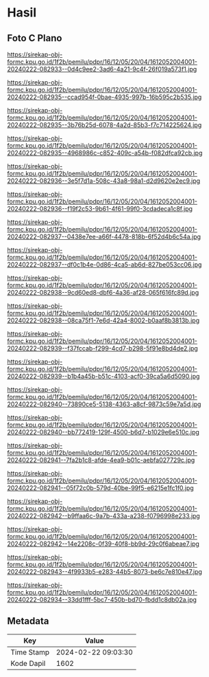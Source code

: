 # Hasil

## Foto C Plano

https://sirekap-obj-formc.kpu.go.id/1f2b/pemilu/pdpr/16/12/05/20/04/1612052004001-20240222-082933--0d4c9ee2-3ad6-4a21-9c4f-26f019a573f1.jpg

https://sirekap-obj-formc.kpu.go.id/1f2b/pemilu/pdpr/16/12/05/20/04/1612052004001-20240222-082935--ccad954f-0bae-4935-997b-16b595c2b535.jpg

https://sirekap-obj-formc.kpu.go.id/1f2b/pemilu/pdpr/16/12/05/20/04/1612052004001-20240222-082935--3b76b25d-6078-4a2d-85b3-f7c714225624.jpg

https://sirekap-obj-formc.kpu.go.id/1f2b/pemilu/pdpr/16/12/05/20/04/1612052004001-20240222-082935--4968986c-c852-409c-a54b-f082dfca92cb.jpg

https://sirekap-obj-formc.kpu.go.id/1f2b/pemilu/pdpr/16/12/05/20/04/1612052004001-20240222-082936--3e5f7d1a-508c-43a8-98a1-d2d9620e2ec9.jpg

https://sirekap-obj-formc.kpu.go.id/1f2b/pemilu/pdpr/16/12/05/20/04/1612052004001-20240222-082936--f19f2c53-9b61-4f61-99f0-3cdadeca1c8f.jpg

https://sirekap-obj-formc.kpu.go.id/1f2b/pemilu/pdpr/16/12/05/20/04/1612052004001-20240222-082937--0438e7ee-a66f-4478-818b-6f52d4b6c54a.jpg

https://sirekap-obj-formc.kpu.go.id/1f2b/pemilu/pdpr/16/12/05/20/04/1612052004001-20240222-082937--df0c1b4e-0d86-4ca5-ab6d-827be053cc06.jpg

https://sirekap-obj-formc.kpu.go.id/1f2b/pemilu/pdpr/16/12/05/20/04/1612052004001-20240222-082938--9cd60ed8-dbf6-4a36-af28-065f616fc89d.jpg

https://sirekap-obj-formc.kpu.go.id/1f2b/pemilu/pdpr/16/12/05/20/04/1612052004001-20240222-082938--08ca75f1-7e6d-42a4-8002-b0aaf8b3813b.jpg

https://sirekap-obj-formc.kpu.go.id/1f2b/pemilu/pdpr/16/12/05/20/04/1612052004001-20240222-082939--f37fccab-f299-4cd7-b298-5f91e8bd4de2.jpg

https://sirekap-obj-formc.kpu.go.id/1f2b/pemilu/pdpr/16/12/05/20/04/1612052004001-20240222-082939--b1b4a45b-b51c-4103-acf0-39ca5a6d5090.jpg

https://sirekap-obj-formc.kpu.go.id/1f2b/pemilu/pdpr/16/12/05/20/04/1612052004001-20240222-082940--73890ce5-5138-4363-a8cf-9873c59e7a5d.jpg

https://sirekap-obj-formc.kpu.go.id/1f2b/pemilu/pdpr/16/12/05/20/04/1612052004001-20240222-082940--bb772419-129f-4500-b6d7-b1029e6e510c.jpg

https://sirekap-obj-formc.kpu.go.id/1f2b/pemilu/pdpr/16/12/05/20/04/1612052004001-20240222-082941--7fa2b1c8-afde-4ea9-b01c-aebfa027729c.jpg

https://sirekap-obj-formc.kpu.go.id/1f2b/pemilu/pdpr/16/12/05/20/04/1612052004001-20240222-082941--05f72c0b-579d-40be-99f5-e6215e1fc1f0.jpg

https://sirekap-obj-formc.kpu.go.id/1f2b/pemilu/pdpr/16/12/05/20/04/1612052004001-20240222-082942--b9ffaa6c-9a7b-433a-a238-f0796998e233.jpg

https://sirekap-obj-formc.kpu.go.id/1f2b/pemilu/pdpr/16/12/05/20/04/1612052004001-20240222-082942--14e2208c-0f39-40f8-bb9d-29c0f6abeae7.jpg

https://sirekap-obj-formc.kpu.go.id/1f2b/pemilu/pdpr/16/12/05/20/04/1612052004001-20240222-082943--4f9933b5-e283-44b5-8073-be6c7e810e47.jpg

https://sirekap-obj-formc.kpu.go.id/1f2b/pemilu/pdpr/16/12/05/20/04/1612052004001-20240222-082934--33dd1fff-5bc7-450b-bd70-fbdd1c8db02a.jpg


## Metadata

| Key        | Value               |
| ---------- | ------------------- |
| Time Stamp | 2024-02-22 09:03:30 |
| Kode Dapil | 1602                |



